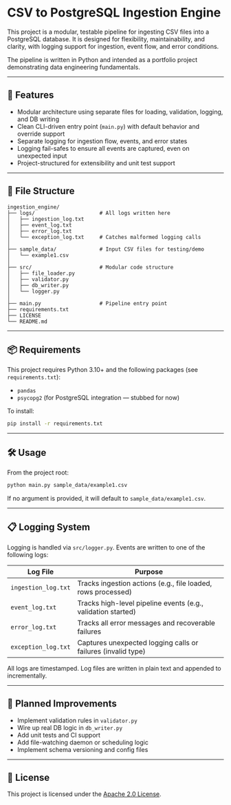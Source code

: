 # CSV to PostgreSQL Ingestion Engine

This project is a modular, testable pipeline for ingesting CSV files into a PostgreSQL database. It is designed for flexibility, maintainability, and clarity, with logging support for ingestion, event flow, and error conditions.

The pipeline is written in Python and intended as a portfolio project demonstrating data engineering fundamentals.

---

## 🚀 Features

- Modular architecture using separate files for loading, validation, logging, and DB writing
- Clean CLI-driven entry point (`main.py`) with default behavior and override support
- Separate logging for ingestion flow, events, and error states
- Logging fail-safes to ensure all events are captured, even on unexpected input
- Project-structured for extensibility and unit test support

---

## 📁 File Structure

```
ingestion_engine/
├── logs/                     # All logs written here
│   ├── ingestion_log.txt
│   ├── event_log.txt
│   ├── error_log.txt
│   └── exception_log.txt     # Catches malformed logging calls
│
├── sample_data/              # Input CSV files for testing/demo
│   └── example1.csv
│
├── src/                      # Modular code structure
│   ├── file_loader.py
│   ├── validator.py
│   ├── db_writer.py
│   └── logger.py
│
├── main.py                   # Pipeline entry point
├── requirements.txt
├── LICENSE
└── README.md
```

---

## 📦 Requirements

This project requires Python 3.10+ and the following packages (see `requirements.txt`):

- `pandas`
- `psycopg2` (for PostgreSQL integration — stubbed for now)

To install:
```bash
pip install -r requirements.txt
```

---

## 🛠️ Usage

From the project root:
```bash
python main.py sample_data/example1.csv
```

If no argument is provided, it will default to `sample_data/example1.csv`.

---

## 📋 Logging System

Logging is handled via `src/logger.py`. Events are written to one of the following logs:

| Log File            | Purpose                                                        |
|--------------------|----------------------------------------------------------------|
| `ingestion_log.txt`| Tracks ingestion actions (e.g., file loaded, rows processed)   |
| `event_log.txt`    | Tracks high-level pipeline events (e.g., validation started)   |
| `error_log.txt`    | Tracks all error messages and recoverable failures             |
| `exception_log.txt`| Captures unexpected logging calls or failures (invalid type)   |

All logs are timestamped. Log files are written in plain text and appended to incrementally.

---

## 🔮 Planned Improvements

- Implement validation rules in `validator.py`
- Wire up real DB logic in `db_writer.py`
- Add unit tests and CI support
- Add file-watching daemon or scheduling logic
- Implement schema versioning and config files

---

## 📄 License

This project is licensed under the [Apache 2.0 License](LICENSE).